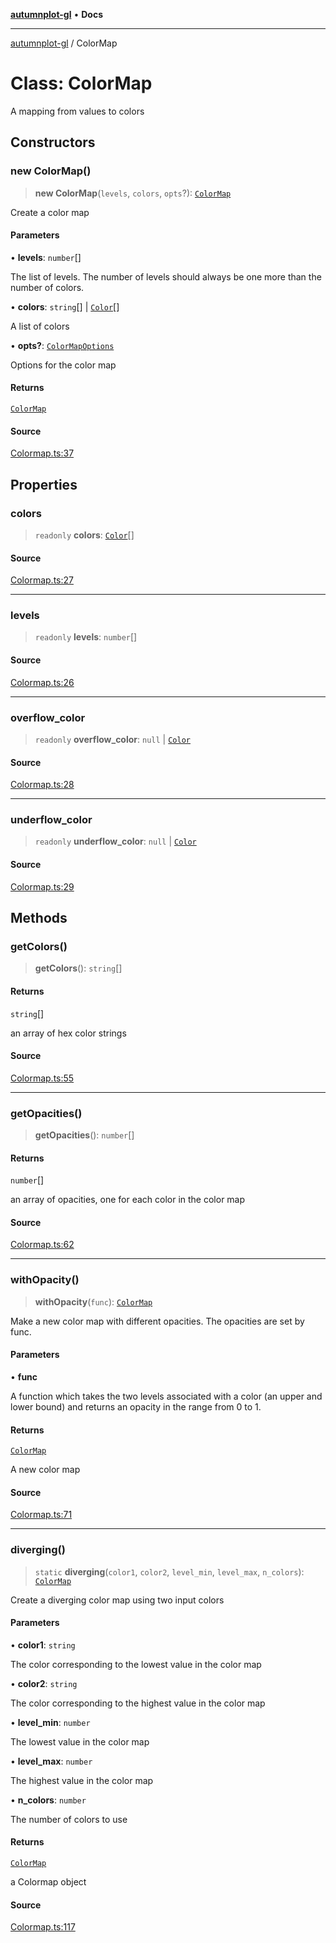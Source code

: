 [**autumnplot-gl**](../index.md) • **Docs**

***

[autumnplot-gl](../globals.md) / ColorMap

# Class: ColorMap

A mapping from values to colors

## Constructors

### new ColorMap()

> **new ColorMap**(`levels`, `colors`, `opts`?): [`ColorMap`](ColorMap.md)

Create a color map

#### Parameters

• **levels**: `number`[]

The list of levels. The number of levels should always be one more than the number of colors.

• **colors**: `string`[] \| [`Color`](Color.md)[]

A list of colors

• **opts?**: [`ColorMapOptions`](../interfaces/ColorMapOptions.md)

Options for the color map

#### Returns

[`ColorMap`](ColorMap.md)

#### Source

[Colormap.ts:37](https://github.com/tsupinie/autumnplot-gl/blob/0e257a0170331d21c88041ead5493447b81541cc/src/Colormap.ts#L37)

## Properties

### colors

> `readonly` **colors**: [`Color`](Color.md)[]

#### Source

[Colormap.ts:27](https://github.com/tsupinie/autumnplot-gl/blob/0e257a0170331d21c88041ead5493447b81541cc/src/Colormap.ts#L27)

***

### levels

> `readonly` **levels**: `number`[]

#### Source

[Colormap.ts:26](https://github.com/tsupinie/autumnplot-gl/blob/0e257a0170331d21c88041ead5493447b81541cc/src/Colormap.ts#L26)

***

### overflow\_color

> `readonly` **overflow\_color**: `null` \| [`Color`](Color.md)

#### Source

[Colormap.ts:28](https://github.com/tsupinie/autumnplot-gl/blob/0e257a0170331d21c88041ead5493447b81541cc/src/Colormap.ts#L28)

***

### underflow\_color

> `readonly` **underflow\_color**: `null` \| [`Color`](Color.md)

#### Source

[Colormap.ts:29](https://github.com/tsupinie/autumnplot-gl/blob/0e257a0170331d21c88041ead5493447b81541cc/src/Colormap.ts#L29)

## Methods

### getColors()

> **getColors**(): `string`[]

#### Returns

`string`[]

an array of hex color strings

#### Source

[Colormap.ts:55](https://github.com/tsupinie/autumnplot-gl/blob/0e257a0170331d21c88041ead5493447b81541cc/src/Colormap.ts#L55)

***

### getOpacities()

> **getOpacities**(): `number`[]

#### Returns

`number`[]

an array of opacities, one for each color in the color map

#### Source

[Colormap.ts:62](https://github.com/tsupinie/autumnplot-gl/blob/0e257a0170331d21c88041ead5493447b81541cc/src/Colormap.ts#L62)

***

### withOpacity()

> **withOpacity**(`func`): [`ColorMap`](ColorMap.md)

Make a new color map with different opacities. The opacities are set by func.

#### Parameters

• **func**

A function which takes the two levels associated with a color (an upper and lower bound) and returns an opacity in the range from 0 to 1.

#### Returns

[`ColorMap`](ColorMap.md)

A new color map

#### Source

[Colormap.ts:71](https://github.com/tsupinie/autumnplot-gl/blob/0e257a0170331d21c88041ead5493447b81541cc/src/Colormap.ts#L71)

***

### diverging()

> `static` **diverging**(`color1`, `color2`, `level_min`, `level_max`, `n_colors`): [`ColorMap`](ColorMap.md)

Create a diverging color map using two input colors

#### Parameters

• **color1**: `string`

The color corresponding to the lowest value in the color map

• **color2**: `string`

The color corresponding to the highest value in the color map

• **level\_min**: `number`

The lowest value in the color map

• **level\_max**: `number`

The highest value in the color map

• **n\_colors**: `number`

The number of colors to use

#### Returns

[`ColorMap`](ColorMap.md)

a Colormap object

#### Source

[Colormap.ts:117](https://github.com/tsupinie/autumnplot-gl/blob/0e257a0170331d21c88041ead5493447b81541cc/src/Colormap.ts#L117)
